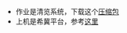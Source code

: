 - 作业是清览系统，下载这个[压缩包](https://github.com/sherlcok314159/USTS-Survival/blob/main/2022%E6%98%A5/%E7%AE%97%E6%B3%95%E5%88%86%E6%9E%90%E5%9F%BA%E7%A1%80/%E4%BD%9C%E4%B8%9A.rar)
- 上机是希冀平台，参考[这里](https://github.com/sherlcok314159/USTS-Survival/tree/main/2022%E6%98%A5/%E7%AE%97%E6%B3%95%E5%88%86%E6%9E%90%E5%9F%BA%E7%A1%80/%E4%B8%8A%E6%9C%BA)
